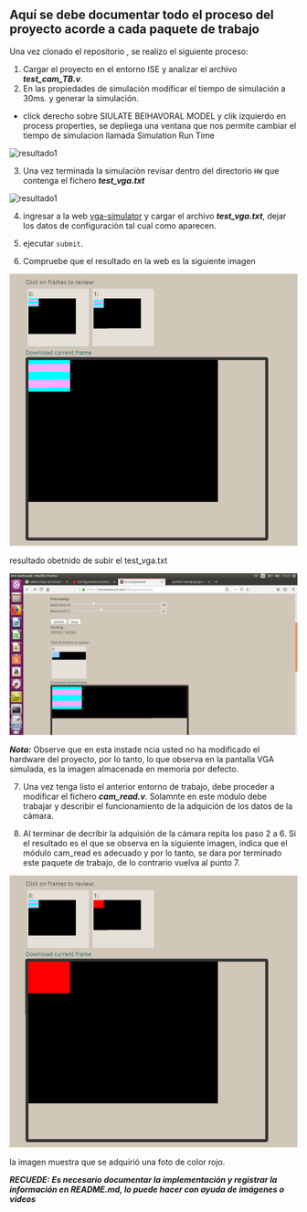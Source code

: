## Aquí se debe  documentar todo el proceso del proyecto acorde a cada paquete de trabajo


Una vez clonado  el repositorio , se realizo el siguiente proceso: 

1. Cargar el proyecto en el entorno ISE y analizar el archivo ***test_cam_TB.v***.
2. En las propiedades de simulaciòn modificar el tiempo de simulación a 30ms. y generar la simulación.

- click derecho sobre SIULATE BEIHAVORAL MODEL y clik izquierdo en process properties, se depliega una ventana que nos permite cambiar el tiempo de simulacion llamada Simulation Run Time

![resultado1](./w31.png)

3. Una vez terminada la simulaciòn revisar dentro del directorio `HW` que contenga el fichero ***test_vga.txt***

![resultado1](./w32.png)

4. ingresar a la web [vga-simulator](https://ericeastwood.com/lab/vga-simulator/)  y cargar el archivo ***test_vga.txt***, dejar los datos de configuraciòn tal cual como aparecen. 


5. ejecutar `submit`. 


6. Compruebe que el resultado en la web es la siguiente imagen

![resultado1](./docs/figs/resultado1.png)

resultado obetnido de subir el test_vga.txt

![resultado1](./figs/w33.png)


***Nota:*** Observe que en esta instade ncia usted no ha modificado el hardware del proyecto, por lo tanto, lo que observa en la pantalla VGA simulada, es la imagen almacenada en memoria por defecto.

7. Una vez tenga listo el anterior entorno de trabajo, debe proceder a  modificar el fichero  ***cam_read.v***. Solamnte en este módulo debe trabajar  y describir el funcionamiento de la adquiciòn de los datos de la cámara. 

8. Al terminar de decribir la adquisión de la cámara repita los paso 2 a 6.  Si el resultado es el que se observa en la siguiente imagen, indica que el módulo cam_read es adecuado y por lo tanto, se dara por terminado este paquete de trabajo, de lo contrario  vuelva al punto 7.

![resultado2](./docs/figs/resultado2.png)

la imagen muestra que se adquirió una foto de color rojo.

***RECUEDE: Es necesario documentar la implementación y registrar la información en README.md, lo puede hacer con ayuda de imágenes o videos***
